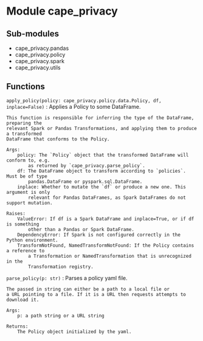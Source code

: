 Module cape_privacy
===================

Sub-modules
-----------
* cape_privacy.pandas
* cape_privacy.policy
* cape_privacy.spark
* cape_privacy.utils

Functions
---------

    
`apply_policy(policy: cape_privacy.policy.data.Policy, df, inplace=False)`
:   Applies a Policy to some DataFrame.
    
    This function is responsible for inferring the type of the DataFrame, preparing the
    relevant Spark or Pandas Transformations, and applying them to produce a transformed
    DataFrame that conforms to the Policy.
    
    Args:
        policy: The `Policy` object that the transformed DataFrame will conform to, e.g.
            as returned by `cape_privacy.parse_policy`.
        df: The DataFrame object to transform according to `policies`. Must be of type
            pandas.DataFrame or pyspark.sql.DataFrame.
        inplace: Whether to mutate the `df` or produce a new one. This argument is only
            relevant for Pandas DataFrames, as Spark DataFrames do not support mutation.
    
    Raises:
        ValueError: If df is a Spark DataFrame and inplace=True, or if df is something
            other than a Pandas or Spark DataFrame.
        DependencyError: If Spark is not configured correctly in the Python environment.
        TransformNotFound, NamedTransformNotFound: If the Policy contains a reference to
            a Transformation or NamedTransformation that is unrecognized in the
            Transformation registry.

    
`parse_policy(p: str)`
:   Parses a policy yaml file.
    
    The passed in string can either be a path to a local file or
    a URL pointing to a file. If it is a URL then requests attempts to download it.
    
    Args:
        p: a path string or a URL string
    
    Returns:
        The Policy object initialized by the yaml.